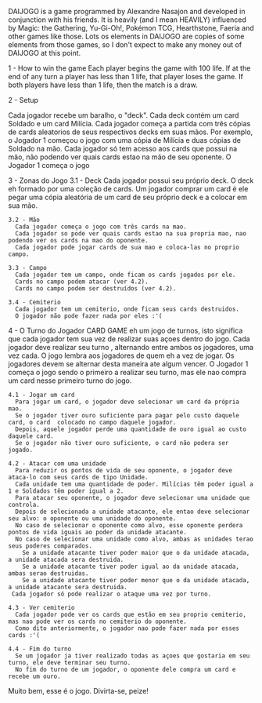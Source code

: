 DAIJOGO is a game programmed by Alexandre Nasajon and developed in conjunction with his friends. It is heavily (and I mean HEAVILY) influenced by Magic: the Gathering, Yu-Gi-Oh!, Pokémon TCG, Hearthstone, Faeria and other games like those. Lots os elements in DAIJOGO are copies of some elements from those games, so I don't expect to make any money out of DAIJOGO at this point.

1 - How to win the game
  Each player begins the game with 100 life. If at the end of any turn a player has less than 1 life, that player loses the game. If both players have less than 1 life, then the match is a draw.
  
2 - Setup
  
  Cada jogador recebe um baralho, o "deck".
  Cada deck contém um card Soldado e um card Milícia.
  Cada jogador começa a partida com três cópias de cards aleatorios de seus respectivos decks em suas mãos.
    Por exemplo, o Jogador 1 começou o jogo com uma cópia de Milícia e duas cópias de Soldado na mão.
  Cada jogador só tem acesso aos cards que possui na mão, não podendo ver quais cards estao na mão de seu oponente.
  O Jogador 1 começa o jogo
  
  3 - Zonas do Jogo
    3.1 - Deck
      Cada jogador possui seu próprio deck.
      O deck eh formado por uma coleção de cards.
      Um jogador comprar um card é ele pegar uma cópia aleatória de um card de seu próprio deck e a colocar em sua mão.
      
    3.2 - Mão
      Cada jogador começa o jogo com três cards na mao.
      Cada jogador so pode ver quais cards estao na sua propria mao, nao podendo ver os cards na mao do oponente.
      Cada jogador pode jogar cards de sua mao e coloca-las no proprio campo.
      
    3.3 - Campo
      Cada jogador tem um campo, onde ficam os cards jogados por ele.
      Cards no campo podem atacar (ver 4.2).
      Cards no campo podem ser destruídos (ver 4.2).
      
    3.4 - Cemiterio
      Cada jogador tem um cemiterio, onde ficam seus cards destruidos.
      O jogador não pode fazer nada por eles :'(
    
  4 - O Turno do Jogador
    CARD GAME eh um jogo de turnos, isto significa que cada jogador tem sua vez de realizar suas açoes dentro do jogo.
    Cada jogador deve realizar seu turno , alternando entre ambos os jogadores, uma vez cada.
    O jogo lembra aos jogadores de quem eh a vez de jogar.
    Os jogadores devem se alternar desta maneira ate algum vencer.
    O Jogador 1 começa o jogo sendo o primeiro a realizar seu turno, mas ele nao compra um card nesse primeiro turno do jogo.
    
    4.1 - Jogar um card
      Para jogar um card, o jogador deve selecionar um card da própria mao. 
      Se o jogador tiver ouro suficiente para pagar pelo custo daquele card, o card  colocado no campo daquele jogador.
      Depois, aquele jogador perde uma quantidade de ouro igual ao custo daquele card.
      Se o jogador não tiver ouro suficiente, o card não podera ser jogado.
      
    4.2 - Atacar com uma unidade
      Para reduzir os pontos de vida de seu oponente, o jogador deve ataca-lo com seus cards de tipo Unidade.
      Cada unidade tem uma quantidade de poder. Milícias têm poder igual a 1 e Soldados têm poder igual a 2.
      Para atacar seu oponente, o jogador deve selecionar uma unidade que controla.
      Depois de selecionada a unidade atacante, ele entao deve selecionar seu alvo: o oponente ou uma unidade do oponente.
      No caso de selecionar o oponente como alvo, esse oponente perdera pontos de vida iguais ao poder da unidade atacante.
      No caso de selecionar uma unidade como alvo, ambas as unidades terao seus poderes comparados.
        Se a unidade atacante tiver poder maior que o da unidade atacada, a unidade atacada sera destruida.
        Se a unidade atacante tiver poder igual ao da unidade atacada, ambas serao destruidas.
        Se a unidade atacante tiver poder menor que o da unidade atacada, a unidade atacante sera destruida.
     Cada jogador só pode realizar o ataque uma vez por turno.
     
    4.3 - Ver cemiterio
      Cada jogador pode ver os cards que estão em seu proprio cemiterio, mas nao pode ver os cards no cemiterio do oponente.
      Como dito anteriormente, o jogador nao pode fazer nada por esses cards :'(
      
    4.4 - Fim do turno
      Se um jogador ja tiver realizado todas as açoes que gostaria em seu turno, ele deve terminar seu turno.
      No fim do turno de um jogador, o oponente dele compra um card e recebe um ouro.
      
Muito bem, esse é o jogo. Divirta-se, peize!
